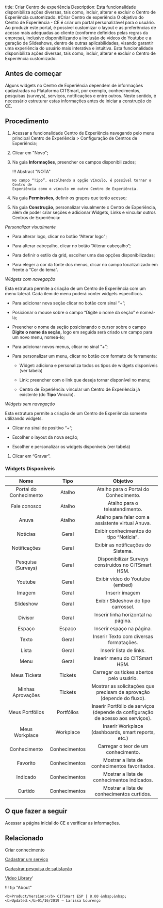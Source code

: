 title: Criar Centro de experiência
Description: Esta funcionalidade disponibiliza ações diversas, tais como, incluir, alterar e excluir o Centro de Experiência customizado.
#Criar Centro de experiência
O objetivo do Centro de Experiência - CE é criar um portal personalizável para o usuário. Ao produzir este portal, é possível customizar o layout e as preferências de acesso mais adequadas ao cliente (conforme definidos pelas regras da empresa), inclusive disponibilizando a inclusão de vídeos do Youtube e a geração de Slideshows, dentro de outras aplicabilidades, visando garantir uma experiência do usuário mais interativa e intuitiva.
Esta funcionalidade disponibiliza ações diversas, tais como, incluir, alterar e excluir o Centro de Experiência customizado.

Antes de começar
--------------------

Alguns widgets no Centro de Experiência dependem de informações cadastradas na Plataforma
CITSmart, por exemplo, conhecimentos, pesquisas (surveys), serviços,
notificações e entre outros. Neste sentido, é necessário estruturar estas
informações antes de iniciar a construção do CE.

Procedimento
----------------

1.  Acessar a funcionalidade Centro de Experiência navegando pelo menu principal
    Centro de Experiência \> Configuração de Centros de Experiência;

2.  Clicar em "Novo";

3.  Na guia **Informações**, preencher os campos disponibilizados;

    !!! Abstract "NOTA"

        No campo “Tipo”, escolhendo a opção Vínculo, é possível tornar o Centro de
        Experiência como o vínculo em outro Centro de Experiência.

1.  Na guia **Permissões**, definir os grupos que terão acesso;

2.  Na guia **Construção**, personalizar visualmente o Centro de Experiência,
    além de poder criar seções e adicionar Widgets, Links e vincular outros
    Centros de Experiência:

*Personalizar visualmente*

-   Para alterar logo, clicar no botão “Alterar logo";

-   Para alterar cabeçalho, clicar no botão “Alterar cabeçalho”;

-   Para definir o estilo da grid, escolher uma das opções disponibilizadas;

-   Para eleger a cor da fonte dos menus, clicar no campo localizalizado em
    frente a “Cor do tema”.

*Widgets com navegação*

Esta estrutura permite a criação de um Centro de Experiência com um menu
lateral. Cada item de menu poderá conter widgets específicos.

-   Para adicionar nova seção clicar no botão com sinal “+”;

-   Posicionar o mouse sobre o campo “Digite o nome da seção” e nomeá-la;

-   Preencher o nome da seção posicionando o cursor sobre o campo **Digite o
    nome da seção,** logo em seguida será criado um campo para um novo menu,
    nomeá-lo;

-   Para adicionar novos menus, clicar no sinal “+”;

-   Para personalizar um menu, clicar no botão com formato de ferramenta:

    -   Widget: adiciona e personaliza todos os tipos de widgets disponíveis
        (ver tabela)

    -   Link: preencher com o link que deseja tornar disponível no menu;

    -   Centro de Experiência: vincular um Centro de Experiência já existente
        (do **Tipo** Vínculo).

*Widgets sem navegação*

Esta estrutura permite a criação de um Centro de Experiência somente utilizando
widgets.

-   Clicar no sinal de positivo “+”;

-   Escolher o layout da nova seção;

-   Escolher e personalizar os widgets disponíveis (ver tabela)

1.  Clicar em “Gravar”.




### Widgets Disponíveis

|        **Nome**        |    **Tipo**   |                                   **Objetivo**                                  |
|:----------------------:|:-------------:|:-------------------------------------------------------------------------------:|
| Portal do Conhecimento |     Atalho    |                      Atalho para o Portal do Conhecimento.                      |
|      Fale conosco      |     Atalho    |                          Atalho para o teleatendimento.                         |
|          Anuva         |     Atalho    |                Atalho para falar com a assistente virtual Anuva.                |
|        Notícias        |     Geral     |                     Exibir conhecimentos do tipo “Notícia”.                     |
|      Notificações      |     Geral     |                        Exibir as notificações do Sistema.                       |
|   Pesquisa (Surveys)   |     Geral     |               Disponibilizar Surveys construídos no CITSmart HSM.               |
|         Youtube        |     Geral     |                         Exibir vídeo do Youtube (embed)                         |
|         Imagem         |     Geral     |                                  Inserir imagem                                 |
|        Slideshow       |     Geral     |                       Exibir Slideshow do tipo carrossel.                       |
|         Divisor        |     Geral     |                       Inserir linha horizontal na página.                       |
|         Espaço         |     Espaço    |                            Inserir espaço na página.                            |
|          Texto         |     Geral     |                     Inserir Texto com diversas formatações.                     |
|          Lista         |     Geral     |                             Inserir lista de links.                             |
|          Menu          |     Geral     |                          Inserir menu do CITSmart HSM.                          |
|      Meus Tickets      |    Tickets    |                     Carregar os tickes abertos pelo usuário.                    |
|    Minhas Aprovações   |    Tickets    |      Mostrar as solicitações que precisam de aprovação (depende do fluxo).      |
|     Meus Portfólios    |   Portfólios  | Inserir Portfólio de serviços (depende da configuração de acesso aos serviços). |
|     Meus Workplace     |   Workplace   |               Inserir Workplace (dashboards, smart reports, etc.)               |
|      Conhecimento      | Conhecimentos |                       Carregar o teor de um conhecimento.                       |
|        Favorito        | Conhecimentos |                  Mostrar a lista de conhecimentos favoritados.                  |
|        Indicado        | Conhecimentos |                   Mostrar a lista de conhecimentos indicados.                   |
|         Curtido        | Conhecimentos |                    Mostrar a lista de conhecimentos curtidos.                   |

O que fazer a seguir
------------------------

Acessar a página inicial do CE e verificar as informações.

Relacionado
---------------

[Criar conhecimento](/pt-br/citsmart-esp-8/processes/knowledge/use/create-knowledge.html)

[Cadastrar um serviço](/pt-br/citsmart-esp-8/processes/portfolio-and-catalog/use/register-a-service.html)

[Cadastrar pesquisa de satisfação](/pt-br/citsmart-esp-8/processes/portfolio-and-catalog/configuration/register-satisfaction-survey.html)

<i class='fa fa-youtube-play  fa-2x' style='color:#97ce17;vertical-align: middle;'> </i> [Video Library](https://www.youtube.com/playlist?list=PLB5qK2uzf2RPwkqhQwYU_EpvvGd29tSTA)'

!!! tip "About"

    <b>Product/Version:</b> CITSmart ESP | 8.00 &nbsp;&nbsp;
    <b>Updated:</b>01/16/2019 – Larissa Lourenço

